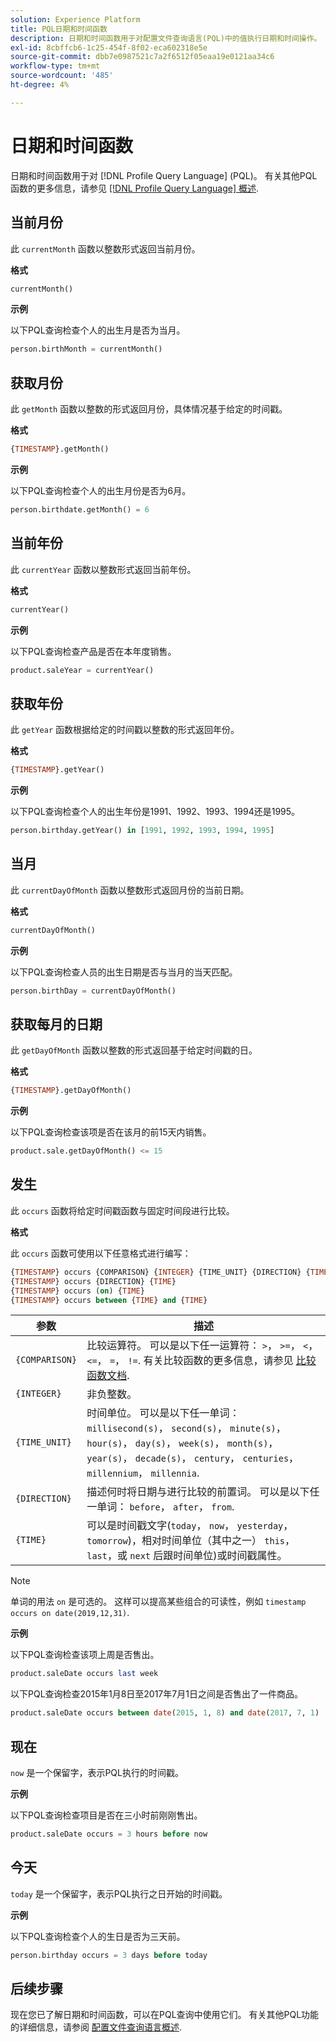 ```yaml
---
solution: Experience Platform
title: PQL日期和时间函数
description: 日期和时间函数用于对配置文件查询语言(PQL)中的值执行日期和时间操作。
exl-id: 8cbffcb6-1c25-454f-8f02-eca602318e5e
source-git-commit: dbb7e0987521c7a2f6512f05eaa19e0121aa34c6
workflow-type: tm+mt
source-wordcount: '485'
ht-degree: 4%

---
```


# 日期和时间函数

日期和时间函数用于对 [!DNL Profile Query Language] (PQL)。 有关其他PQL函数的更多信息，请参见 [[!DNL Profile Query Language] 概述](./overview.md).

## 当前月份

此 `currentMonth` 函数以整数形式返回当前月份。

**格式**

```sql
currentMonth()
```

**示例**

以下PQL查询检查个人的出生月是否为当月。

```sql
person.birthMonth = currentMonth()
```

## 获取月份

此 `getMonth` 函数以整数的形式返回月份，具体情况基于给定的时间戳。

**格式**

```sql
{TIMESTAMP}.getMonth()
```

**示例**

以下PQL查询检查个人的出生月份是否为6月。

```sql
person.birthdate.getMonth() = 6
```

## 当前年份

此 `currentYear` 函数以整数形式返回当前年份。

**格式**

```sql
currentYear()
```

**示例**

以下PQL查询检查产品是否在本年度销售。

```sql
product.saleYear = currentYear()
```

## 获取年份

此 `getYear` 函数根据给定的时间戳以整数的形式返回年份。

**格式**

```sql
{TIMESTAMP}.getYear()
```

**示例**

以下PQL查询检查个人的出生年份是1991、1992、1993、1994还是1995。

```sql
person.birthday.getYear() in [1991, 1992, 1993, 1994, 1995]
```

## 当月

此 `currentDayOfMonth` 函数以整数形式返回月份的当前日期。

**格式**

```sql
currentDayOfMonth()
```

**示例**

以下PQL查询检查人员的出生日期是否与当月的当天匹配。

```sql
person.birthDay = currentDayOfMonth()
```

## 获取每月的日期

此 `getDayOfMonth` 函数以整数的形式返回基于给定时间戳的日。

**格式**

```sql
{TIMESTAMP}.getDayOfMonth()
```

**示例**

以下PQL查询检查该项是否在该月的前15天内销售。

```sql
product.sale.getDayOfMonth() <= 15
```

## 发生

此 `occurs` 函数将给定时间戳函数与固定时间段进行比较。

**格式**

此 `occurs` 函数可使用以下任意格式进行编写：

```sql
{TIMESTAMP} occurs {COMPARISON} {INTEGER} {TIME_UNIT} {DIRECTION} {TIME}
{TIMESTAMP} occurs {DIRECTION} {TIME}
{TIMESTAMP} occurs (on) {TIME}
{TIMESTAMP} occurs between {TIME} and {TIME}
```

| 参数 | 描述 |
| --------- | ----------- |
| `{COMPARISON}` | 比较运算符。 可以是以下任一运算符： `>`， `>=`， `<`， `<=`， `=`， `!=`. 有关比较函数的更多信息，请参见 [比较函数文档](./comparison-functions.md). |
| `{INTEGER}` | 非负整数。 |
| `{TIME_UNIT}` | 时间单位。 可以是以下任一单词： `millisecond(s)`， `second(s)`， `minute(s)`， `hour(s)`， `day(s)`， `week(s)`， `month(s)`， `year(s)`， `decade(s)`， `century`， `centuries`， `millennium`， `millennia`. |
| `{DIRECTION}` | 描述何时将日期与进行比较的前置词。 可以是以下任一单词： `before`， `after`， `from`. |
| `{TIME}` | 可以是时间戳文字(`today`， `now`， `yesterday`， `tomorrow`)，相对时间单位（其中之一） `this`， `last`，或 `next` 后跟时间单位)或时间戳属性。 |

>[!NOTE]
>
>单词的用法 `on` 是可选的。 这样可以提高某些组合的可读性，例如 `timestamp occurs on date(2019,12,31)`.

**示例**

以下PQL查询检查该项上周是否售出。

```sql
product.saleDate occurs last week
```

以下PQL查询检查2015年1月8日至2017年7月1日之间是否售出了一件商品。

```sql
product.saleDate occurs between date(2015, 1, 8) and date(2017, 7, 1)
```

## 现在

`now` 是一个保留字，表示PQL执行的时间戳。

**示例**

以下PQL查询检查项目是否在三小时前刚刚售出。

```sql
product.saleDate occurs = 3 hours before now
```

## 今天

`today` 是一个保留字，表示PQL执行之日开始的时间戳。

**示例**

以下PQL查询检查个人的生日是否为三天前。

```sql
person.birthday occurs = 3 days before today
```

## 后续步骤

现在您已了解日期和时间函数，可以在PQL查询中使用它们。 有关其他PQL功能的详细信息，请参阅 [配置文件查询语言概述](./overview.md).
